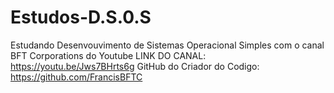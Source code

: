 # Estudos-D.S.0.S
Estudando Desenvouvimento de Sistemas Operacional Simples com o canal BFT Corporations do Youtube
LINK DO CANAL: https://youtu.be/Jws7BHrts6g
GitHub do Criador do Codigo: https://github.com/FrancisBFTC
